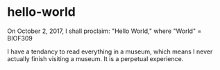 # hello-world
On October 2, 2017, I shall proclaim: "Hello World," where "World" = BIOF309

I have a tendancy to read everything in a museum, which means I never actually finish visiting a museum. It is a perpetual experience.
